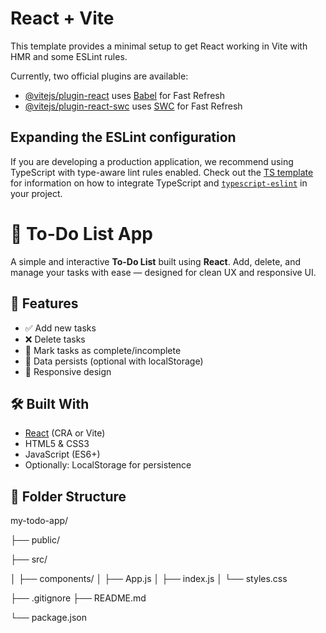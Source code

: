 
# React + Vite

This template provides a minimal setup to get React working in Vite with HMR and some ESLint rules.

Currently, two official plugins are available:

- [@vitejs/plugin-react](https://github.com/vitejs/vite-plugin-react/blob/main/packages/plugin-react) uses [Babel](https://babeljs.io/) for Fast Refresh
- [@vitejs/plugin-react-swc](https://github.com/vitejs/vite-plugin-react/blob/main/packages/plugin-react-swc) uses [SWC](https://swc.rs/) for Fast Refresh

## Expanding the ESLint configuration

If you are developing a production application, we recommend using TypeScript with type-aware lint rules enabled. Check out the [TS template](https://github.com/vitejs/vite/tree/main/packages/create-vite/template-react-ts) for information on how to integrate TypeScript and [`typescript-eslint`](https://typescript-eslint.io) in your project.


# 📝 To-Do List App

A simple and interactive **To-Do List** built using **React**. Add, delete, and manage your tasks with ease — designed for clean UX and responsive UI.

## 🚀 Features

- ✅ Add new tasks
- ❌ Delete tasks
- 📝 Mark tasks as complete/incomplete
- 💾 Data persists (optional with localStorage)
- 📱 Responsive design

## 🛠️ Built With

- [React](https://reactjs.org/) (CRA or Vite)
- HTML5 & CSS3
- JavaScript (ES6+)
- Optionally: LocalStorage for persistence


## 📂 Folder Structure 

my-todo-app/

├── public/

├── src/

│ ├── components/
│ ├── App.js
│ ├── index.js
│ └── styles.css

├── .gitignore
├── README.md

└── package.json


